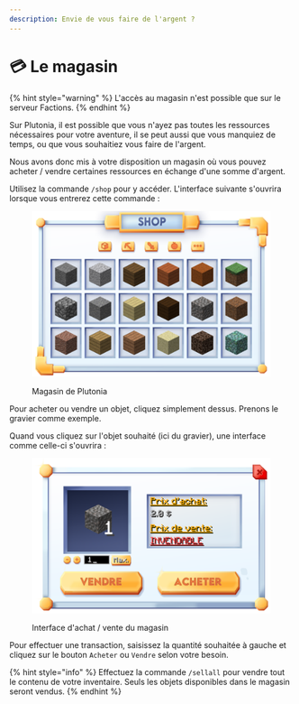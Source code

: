 ```yaml
---
description: Envie de vous faire de l'argent ?
---
```


# 💳 Le magasin

{% hint style="warning" %}
L'accès au magasin n'est possible que sur le serveur Factions.
{% endhint %}

Sur Plutonia, il est possible que vous n'ayez pas toutes les ressources nécessaires pour votre aventure, il se peut aussi que vous manquiez de temps, ou que vous souhaitiez vous faire de l'argent.

Nous avons donc mis à votre disposition un magasin où vous pouvez acheter / vendre certaines ressources en échange d'une somme d'argent.

Utilisez la commande `/shop` pour y accéder. L'interface suivante s'ouvrira lorsque vous entrerez cette commande :

<figure><img src="../.gitbook/assets/shop.png" alt=""><figcaption><p>Magasin de Plutonia</p></figcaption></figure>

Pour acheter ou vendre un objet, cliquez simplement dessus. Prenons le gravier comme exemple.

Quand vous cliquez sur l'objet souhaité (ici du gravier), une interface comme celle-ci s'ouvrira :

<figure><img src="../.gitbook/assets/buy.png" alt=""><figcaption><p>Interface d'achat / vente du magasin</p></figcaption></figure>

Pour effectuer une transaction, saisissez la quantité souhaitée à gauche et cliquez sur le bouton `Acheter` ou `Vendre` selon votre besoin.

{% hint style="info" %}
Effectuez la commande `/sellall` pour vendre tout le contenu de votre inventaire. Seuls les objets disponibles dans le magasin seront vendus.
{% endhint %}
